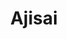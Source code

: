 ---
layout: place
title: "Ajisai"
permalink: /north-carolina/raleigh/ajisai.html
stateAbbr: NC
stateName: North Carolina
cityName: Raleigh
seo:
  name: "Ajisai"
  type: Restaurant
  links: http://www.ajisai3.com/
description: "Modern restaurant featuring a variety of sushi rolls & other Japanese dishes in a moody atmosphere. Ajisai serves delicious sushi in Raleigh, North Carolina. Try fresh Japanese dishes for a great dining experience. Available for takeout, delivery, lunch, and dinner."
place_id: ChIJVdwS3Ir1rIkRG8WjkAkvYN8
photos:
  - name: >-
      places/ChIJVdwS3Ir1rIkRG8WjkAkvYN8/photos/AeeoHcIerAakBMmZXll1lyLopIbFescF6CfoOyJSQEWfJDS0lHEdiDJTVtBrRTmnlYj8DnSUUCgDZxhnj-nhT_xlAFdwBZ135DdcuJbunEgh5fNgchFQfUGpBU5rWoLXgUkZ7Pawjhc4J3_oS8rSqmEUyNpmSR1mKQ86zK285Y61pQLzkfAhS2a_OlLbwIIRG-VGnYmeLLG6opWqSp72QFiF4RFDfx8eVil8Uq6XwJt9_myvGKHJudZb5IOhkuSaV_lXHvyCLBsyh17HEskKl9rxN_jjMipUm1r10PPCAVQNJwvKew
    widthPx: 1702
    heightPx: 1276
    authorAttributions:
      - displayName: Ajisai
        uri: https://maps.google.com/maps/contrib/113026241296837470110
        photoUri: >-
          https://lh3.googleusercontent.com/a/ACg8ocL4A5iJz3wyV5AsA1PyRtLUoYJRLGY3P9hzi4jC6hvejQFbSQ=s100-p-k-no-mo
    flagContentUri: >-
      https://www.google.com/local/imagery/report/?cb_client=maps_api_places.places_api&image_key=!1e10!2sAF1QipN1CSBo93lvV3LzHE6ebV-kJwANYW8NurxVwL-1&hl=en-US
    googleMapsUri: >-
      https://www.google.com/maps/place//data=!3m4!1e2!3m2!1sAF1QipN1CSBo93lvV3LzHE6ebV-kJwANYW8NurxVwL-1!2e10!4m2!3m1!1s0x89acf58adc12dc55:0xdf602f0990a3c51b
  - name: >-
      places/ChIJVdwS3Ir1rIkRG8WjkAkvYN8/photos/AeeoHcLBb6rKI_R_khTYyt4htAPPfa43U9xjLFZLkheOIothuj42esk-TQ0RaII0-MmlgaGraKyo2yX9SGxC_B7vdCns_1iUyMrqLf8TE62T16MdqkdYgtMRa0GW8d17K4_QUKiHiTF9I800IYjWZ56L_2_z3gfmNMt_q4nH6-PebDr_SvczUyUgm1JpApxTQmDIshVPXTCp-VyqEC2yincK1LHBYctzx_E73jvfrW2wmi0n0dNQzMpspPE9r0f97Hn0PiMJNS03trnDx4-vhoolbELgI9GSFWK0m9VeNh7LHiReDg
    widthPx: 2669
    heightPx: 2002
    authorAttributions:
      - displayName: Ajisai
        uri: https://maps.google.com/maps/contrib/113026241296837470110
        photoUri: >-
          https://lh3.googleusercontent.com/a/ACg8ocL4A5iJz3wyV5AsA1PyRtLUoYJRLGY3P9hzi4jC6hvejQFbSQ=s100-p-k-no-mo
    flagContentUri: >-
      https://www.google.com/local/imagery/report/?cb_client=maps_api_places.places_api&image_key=!1e10!2sAF1QipNEsQ14teJy-PFi8LOgEWpWD9ZSJCjUHLp6op9G&hl=en-US
    googleMapsUri: >-
      https://www.google.com/maps/place//data=!3m4!1e2!3m2!1sAF1QipNEsQ14teJy-PFi8LOgEWpWD9ZSJCjUHLp6op9G!2e10!4m2!3m1!1s0x89acf58adc12dc55:0xdf602f0990a3c51b
  - name: >-
      places/ChIJVdwS3Ir1rIkRG8WjkAkvYN8/photos/AeeoHcLuPaCuWrWFAK1L49AK3wJEbZGkZ6dIbtSZjA9PILqnptz3PFgpxJsqKRKWJL3x_RibY8eNlttohkvdvgVatQ1TVoP5QZBpUOo5Te8l1ET_ME7LuZnimbOklRaUaGYzCcUGa0q7lYnTj3qSs_JJKdpUY_WNA-bc262vcM3rfQpYuWi1w1pxxJ2UYEJmjzkA04_8vqjlud3Yl00_VWTdk0RgKu9dVIopOuvjmvsYVBqmvIUCSkaItjwWcV15ETnBGKLCW7SH2C2pOGZGpjHqy0Zg8Dg61RMMP2-Fd2fHKB_NSg
    widthPx: 4032
    heightPx: 3024
    authorAttributions:
      - displayName: Ajisai
        uri: https://maps.google.com/maps/contrib/113026241296837470110
        photoUri: >-
          https://lh3.googleusercontent.com/a/ACg8ocL4A5iJz3wyV5AsA1PyRtLUoYJRLGY3P9hzi4jC6hvejQFbSQ=s100-p-k-no-mo
    flagContentUri: >-
      https://www.google.com/local/imagery/report/?cb_client=maps_api_places.places_api&image_key=!1e10!2sAF1QipPcdx0W8D-bCNstcQIh7YfV2tpebBY3LHArGtgW&hl=en-US
    googleMapsUri: >-
      https://www.google.com/maps/place//data=!3m4!1e2!3m2!1sAF1QipPcdx0W8D-bCNstcQIh7YfV2tpebBY3LHArGtgW!2e10!4m2!3m1!1s0x89acf58adc12dc55:0xdf602f0990a3c51b
  - name: >-
      places/ChIJVdwS3Ir1rIkRG8WjkAkvYN8/photos/AeeoHcJyjFjGmhsOtEEF05MWpUq3Akx9Psp18DlWem1D_7ON7t9uWzO1Z62iRKfDejJFMW_MeGOZjnClRgKSpm-E5RM1H-Y3Rvbmy3Gh5NrY76gaRCOOE0Fr8c36rGDYi1rJgqD-N8eY79Zv5BT7MIK2pMyKkj8a1HG14pWBqGGpF-q8r6uiS892cIJKpA3JNszZw0ciU4OLahnLsmfUhZOINdpPp4Des1PPAqtvcS5hGfXaip1MPPnT4zkbl64F5ydle-NP_eKKo1RsmrLbIt0tX4RVWBVlYgAtMSNduacno_oSQA
    widthPx: 4032
    heightPx: 3024
    authorAttributions:
      - displayName: Ajisai
        uri: https://maps.google.com/maps/contrib/113026241296837470110
        photoUri: >-
          https://lh3.googleusercontent.com/a/ACg8ocL4A5iJz3wyV5AsA1PyRtLUoYJRLGY3P9hzi4jC6hvejQFbSQ=s100-p-k-no-mo
    flagContentUri: >-
      https://www.google.com/local/imagery/report/?cb_client=maps_api_places.places_api&image_key=!1e10!2sAF1QipPWNv_FGIKhyOIe-n9Zf6gRBVWD-G7okz87eqtT&hl=en-US
    googleMapsUri: >-
      https://www.google.com/maps/place//data=!3m4!1e2!3m2!1sAF1QipPWNv_FGIKhyOIe-n9Zf6gRBVWD-G7okz87eqtT!2e10!4m2!3m1!1s0x89acf58adc12dc55:0xdf602f0990a3c51b
  - name: >-
      places/ChIJVdwS3Ir1rIkRG8WjkAkvYN8/photos/AeeoHcJpDLoMVR-Nu0Onh-mu_S9EvIsJQ8cpYN3woTVHicTu7cozvwQUW_JqS_0zACcnK9ml1jf-t5keeqqaiDHa-I1ZCyjD_H4kmJWidfDLDiXkTKdXpyTN7CqQXPH9S9GDETmXDMcSgRm499Xk1T0s7Oxg-DjQzmqGmIuGTReuk_M-mcNPI0dKZmsDWcxXDMRwHWJiUcJ7zEb1oNpbHvVyYgHDE73IIfutFLF1kmrAcsElaRIhpvJVgS31ji-K0VotCwXfYtqzf0I4q4BvVD5EvwAfqJ1KkQduvUIoh6CJB8NvOQ
    widthPx: 4032
    heightPx: 3024
    authorAttributions:
      - displayName: Ajisai
        uri: https://maps.google.com/maps/contrib/113026241296837470110
        photoUri: >-
          https://lh3.googleusercontent.com/a/ACg8ocL4A5iJz3wyV5AsA1PyRtLUoYJRLGY3P9hzi4jC6hvejQFbSQ=s100-p-k-no-mo
    flagContentUri: >-
      https://www.google.com/local/imagery/report/?cb_client=maps_api_places.places_api&image_key=!1e10!2sAF1QipPSi1BtInMDaQRlI50F2rSqTSfhoYWBZXRkNs2x&hl=en-US
    googleMapsUri: >-
      https://www.google.com/maps/place//data=!3m4!1e2!3m2!1sAF1QipPSi1BtInMDaQRlI50F2rSqTSfhoYWBZXRkNs2x!2e10!4m2!3m1!1s0x89acf58adc12dc55:0xdf602f0990a3c51b
  - name: >-
      places/ChIJVdwS3Ir1rIkRG8WjkAkvYN8/photos/AeeoHcLZZD44qOriTOv2zFTzFHwAWMtUJcAdSXrJx3eWolY2BbCtRP_2oh81IjKCoe9kh9tlPVK3qeHI_xhDubhWeMLUmSSr1bXfSnUsRwXCcXDQTFdUevOTZEMgTF7-IvEZqooOOGS3LMXQNV_HH3Tdh0jYgWwZPVJ0Zn1qnDaMltkfPV9XNPUfPifMmQD7ADsUK_P0MZ_RVZ0cxeLW-S5g5j_fzKQhcd2obmJpfJOZnVcBq2qVZjZCLwT_ZmwIom9fYntw1mP1yrsQAcb7Zl9ABSsiTofJyOS97SLKNT5ow2BA4Q
    widthPx: 4800
    heightPx: 3600
    authorAttributions:
      - displayName: Ajisai
        uri: https://maps.google.com/maps/contrib/113026241296837470110
        photoUri: >-
          https://lh3.googleusercontent.com/a/ACg8ocL4A5iJz3wyV5AsA1PyRtLUoYJRLGY3P9hzi4jC6hvejQFbSQ=s100-p-k-no-mo
    flagContentUri: >-
      https://www.google.com/local/imagery/report/?cb_client=maps_api_places.places_api&image_key=!1e10!2sAF1QipNYatE_dS1PBvmdOFDJeQjqXAvZmle61MktGgjA&hl=en-US
    googleMapsUri: >-
      https://www.google.com/maps/place//data=!3m4!1e2!3m2!1sAF1QipNYatE_dS1PBvmdOFDJeQjqXAvZmle61MktGgjA!2e10!4m2!3m1!1s0x89acf58adc12dc55:0xdf602f0990a3c51b
  - name: >-
      places/ChIJVdwS3Ir1rIkRG8WjkAkvYN8/photos/AeeoHcK9gNZe5qQ2Li1SM6_ktqUgg90OiL6QDfiPOGRZ_8blaGhi_2F_vHfsmfTzg-A_yURDR6ubO7enE5Kf-j6sGwJYDm0QRDr6W3XOXTfaOYHBOrHAsRAd4CJTcaycXTNNJ7ZYEqbpqbpN1f6Oe_HgEX1zH3Js1p4nNTK4z1JrLmhweYcrH7ZUaj2Wqkm45M-jXyFcrR4SD6Ov6odbBJKV5Mp9tnW-oXXi-ZCWmawzpGJiPITTTzTh4D9IatdR1rLunBE1nkqEWbMNpxJr96y06GMJFd131wrtSs0ldIvLOr0EPw
    widthPx: 1702
    heightPx: 1276
    authorAttributions:
      - displayName: Ajisai
        uri: https://maps.google.com/maps/contrib/113026241296837470110
        photoUri: >-
          https://lh3.googleusercontent.com/a/ACg8ocL4A5iJz3wyV5AsA1PyRtLUoYJRLGY3P9hzi4jC6hvejQFbSQ=s100-p-k-no-mo
    flagContentUri: >-
      https://www.google.com/local/imagery/report/?cb_client=maps_api_places.places_api&image_key=!1e10!2sAF1QipO_EuG4oXG_204f_kQcj_MVSMEgx62RfIwvWRms&hl=en-US
    googleMapsUri: >-
      https://www.google.com/maps/place//data=!3m4!1e2!3m2!1sAF1QipO_EuG4oXG_204f_kQcj_MVSMEgx62RfIwvWRms!2e10!4m2!3m1!1s0x89acf58adc12dc55:0xdf602f0990a3c51b
  - name: >-
      places/ChIJVdwS3Ir1rIkRG8WjkAkvYN8/photos/AeeoHcL03L2nghOhYH--iSP3VJ_3zJDlvZ6pKjyaG3XFOTpwf0b0TgqVewhBhmEFUXUhe1RcyuLQr-bQPGFf2Qe1OwBQu2ts0djaJJC25xSdO4eDO6bpgrkoe_tBh_kQBMOTQlFdc4jr2rbfugoBvSaOD0j2CcGRoLNOFlPeUcqKkXXBPjwEO-ZfE7zVGkFZg8LgHjLQQO1LjbWOL-VqXXlyyE8Y0mj2JbfECpcsP3BLeWvKziDG5pRvvfLQFJ4xUpnuu4KKu63SJWmIwqwMJLmhqIJL85zu7-yXjroxyF5K8_MyWurT9qKOzvgkhks2htdkY9kKqEJvS0moC77N8ke_94KdHj-zqKSPm0fbQXoq95V2bPZaurtEmwXycy0tsLfyRSUIXjCyvoD0HUS9uYgnfs5iKSFnaX9mJYJgNChq2KPQ6Q
    widthPx: 4032
    heightPx: 3024
    authorAttributions:
      - displayName: Buta-san
        uri: https://maps.google.com/maps/contrib/115659077298733412089
        photoUri: >-
          https://lh3.googleusercontent.com/a-/ALV-UjVqdqKIIaxDJJoJqehhHcpI69P4vq8agdzegh_DriA3ZRdWHM4=s100-p-k-no-mo
    flagContentUri: >-
      https://www.google.com/local/imagery/report/?cb_client=maps_api_places.places_api&image_key=!1e10!2sCIHM0ogKEICAgIDr8-SuNQ&hl=en-US
    googleMapsUri: >-
      https://www.google.com/maps/place//data=!3m4!1e2!3m2!1sCIHM0ogKEICAgIDr8-SuNQ!2e10!4m2!3m1!1s0x89acf58adc12dc55:0xdf602f0990a3c51b
  - name: >-
      places/ChIJVdwS3Ir1rIkRG8WjkAkvYN8/photos/AeeoHcIhUH7vay6estPt2H8I_SCHwq9OfwbViQ7BBcR0x5TZlffrtozGFi5cEhuDBED0zQuDY_P-8gO6rB0SGkoGxXwN3UX49AhpkwIcq-dovoCOKX7_lv_EaYT1K_BfcjrI6SmC3TJ1CILvmFHSGlUeqyDkEhXRieuQ3-aJANNMnY_iCjwM859gveojuAWhkBt-IGfeGXXK0OrYze67JWiRSmxFtsnNkRbbZ90rv7e-oQzYl7j1QppbrIUlXuDLiAotCrlWiEowRXHOtUyv9u16PseIir22apBd8KKjXIjGci1-EQ
    widthPx: 4032
    heightPx: 3024
    authorAttributions:
      - displayName: Ajisai
        uri: https://maps.google.com/maps/contrib/113026241296837470110
        photoUri: >-
          https://lh3.googleusercontent.com/a/ACg8ocL4A5iJz3wyV5AsA1PyRtLUoYJRLGY3P9hzi4jC6hvejQFbSQ=s100-p-k-no-mo
    flagContentUri: >-
      https://www.google.com/local/imagery/report/?cb_client=maps_api_places.places_api&image_key=!1e10!2sAF1QipM3LRvFvaTObEbMPalEAGurLjlnfXBo6jqHoNLM&hl=en-US
    googleMapsUri: >-
      https://www.google.com/maps/place//data=!3m4!1e2!3m2!1sAF1QipM3LRvFvaTObEbMPalEAGurLjlnfXBo6jqHoNLM!2e10!4m2!3m1!1s0x89acf58adc12dc55:0xdf602f0990a3c51b
  - name: >-
      places/ChIJVdwS3Ir1rIkRG8WjkAkvYN8/photos/AeeoHcIlIF3KjKDiuAIcorg5TsKgElxzl4TO_UVdP2deO6yaGlCn4iyyLGmtQTRp-N72-djSuvel1Rn42M5dCjbRhud0ClZ0rASsLH1fXe9bFe51fKmXUl6Le_79KVBOa-o0RyZqB8MwHZI3WEbwDVA3_nOvW9H0yuNncg41gDXZkgwd94r9SBhEN6Sd2jx5aydEy0AEFNL8TxFCeFclo2_x9l9RtlVr3EksotDijz_q8grYSPxRRVE7yJycpBuFhDgkPKHKIbkSxu9HdlRnw2VZcAAgjH2soHcOdM8gFsKt8OTiNQ
    widthPx: 4032
    heightPx: 3024
    authorAttributions:
      - displayName: Ajisai
        uri: https://maps.google.com/maps/contrib/113026241296837470110
        photoUri: >-
          https://lh3.googleusercontent.com/a/ACg8ocL4A5iJz3wyV5AsA1PyRtLUoYJRLGY3P9hzi4jC6hvejQFbSQ=s100-p-k-no-mo
    flagContentUri: >-
      https://www.google.com/local/imagery/report/?cb_client=maps_api_places.places_api&image_key=!1e10!2sAF1QipM6hunkffTiEoJyE9FO6aygUXMSEO7ObAfpvshY&hl=en-US
    googleMapsUri: >-
      https://www.google.com/maps/place//data=!3m4!1e2!3m2!1sAF1QipM6hunkffTiEoJyE9FO6aygUXMSEO7ObAfpvshY!2e10!4m2!3m1!1s0x89acf58adc12dc55:0xdf602f0990a3c51b
address: 427 Woodburn Rd, Raleigh, NC 27605, USA
street: 427 Woodburn Rd
city: Raleigh
state: NC
zip: '27605'
country: USA
neighborhood: null
latitude: '35.790113'
longitude: '-78.659672'
accessibility_options:
  wheelchairAccessibleParking: true
  wheelchairAccessibleEntrance: true
  wheelchairAccessibleRestroom: true
  wheelchairAccessibleSeating: true
business_status: OPERATIONAL
name: Ajisai
google_maps_links:
  directionsUri: >-
    https://www.google.com/maps/dir//''/data=!4m7!4m6!1m1!4e2!1m2!1m1!1s0x89acf58adc12dc55:0xdf602f0990a3c51b!3e0
  placeUri: https://maps.google.com/?cid=16095916786350015771
  writeAReviewUri: >-
    https://www.google.com/maps/place//data=!4m3!3m2!1s0x89acf58adc12dc55:0xdf602f0990a3c51b!12e1
  reviewsUri: >-
    https://www.google.com/maps/place//data=!4m4!3m3!1s0x89acf58adc12dc55:0xdf602f0990a3c51b!9m1!1b1
  photosUri: >-
    https://www.google.com/maps/place//data=!4m3!3m2!1s0x89acf58adc12dc55:0xdf602f0990a3c51b!10e5
primary_type: Japanese Restaurant
opening_hours:
  regular: null
  current: null
secondary_opening_hours:
  regular:
    weekdayDescriptions: null
    type: null
  current:
    weekdayDescriptions: null
    type: null
phone: (919) 831-9907
price_level: PRICE_LEVEL_MODERATE
price_range: $20 &ndash; $30
rating: '4.4'
rating_count: 0
website: http://www.ajisai3.com/
reviews:
  - name: >-
      places/ChIJVdwS3Ir1rIkRG8WjkAkvYN8/reviews/ChdDSUhNMG9nS0VJQ0FnTURRenRhcWdnRRAB
    relativePublishTimeDescription: a month ago
    rating: 5
    text:
      text: >-
        I love this spot! Best sushi I ever had in my whole life. I'm 40. I love
        sushi. This place nails it in every way. The quality of the sushi,
        excellent. The atmosphere is cute, hip, modern, peaceful, fun...all at
        the same time. The prices are fair for the quality and experience. They
        had my favorite plum wine that wasn't on the menu. The presentation,
        perfect. The staff, professional and I would even say that they seem
        more classically trained in fine dining etiquette type service than your
        basic casual restaurant staff generally. Very nice. The waiter we had
        let us know he would come back to take our order once we closed the menu
        so there would be no pressure.

        It wasn't too busy but it wasn't empty. On a Sunday evening at dinner
        time. I was really pleased with the big selection. I was impressed with
        everything about it. We will be back, several times a year. This is my
        new spot and recommendation place for the best sushi ever.
      languageCode: en
    originalText:
      text: >-
        I love this spot! Best sushi I ever had in my whole life. I'm 40. I love
        sushi. This place nails it in every way. The quality of the sushi,
        excellent. The atmosphere is cute, hip, modern, peaceful, fun...all at
        the same time. The prices are fair for the quality and experience. They
        had my favorite plum wine that wasn't on the menu. The presentation,
        perfect. The staff, professional and I would even say that they seem
        more classically trained in fine dining etiquette type service than your
        basic casual restaurant staff generally. Very nice. The waiter we had
        let us know he would come back to take our order once we closed the menu
        so there would be no pressure.

        It wasn't too busy but it wasn't empty. On a Sunday evening at dinner
        time. I was really pleased with the big selection. I was impressed with
        everything about it. We will be back, several times a year. This is my
        new spot and recommendation place for the best sushi ever.
      languageCode: en
    authorAttribution:
      displayName: Melissa S
      uri: https://www.google.com/maps/contrib/102014703100139816663/reviews
      photoUri: >-
        https://lh3.googleusercontent.com/a/ACg8ocJIxT1k8ukM30w_YvafAD-KbRHeymIgiJL6idCPOYxKNpsCNA=s128-c0x00000000-cc-rp-mo-ba3
    publishTime: '2025-03-11T03:36:09.997909Z'
    flagContentUri: >-
      https://www.google.com/local/review/rap/report?postId=ChdDSUhNMG9nS0VJQ0FnTURRenRhcWdnRRAB&d=17924085&t=1
    googleMapsUri: >-
      https://www.google.com/maps/reviews/data=!4m6!14m5!1m4!2m3!1sChdDSUhNMG9nS0VJQ0FnTURRenRhcWdnRRAB!2m1!1s0x89acf58adc12dc55:0xdf602f0990a3c51b
  - name: >-
      places/ChIJVdwS3Ir1rIkRG8WjkAkvYN8/reviews/ChZDSUhNMG9nS0VJQ0FnSURmdjhLUGJREAE
    relativePublishTimeDescription: 3 months ago
    rating: 5
    text:
      text: >-
        Came in on a snowy night and it was fantastic.  Felt awful I have worked
        in the shopping center for over a year and had not tried it. Partner
        loved the Pad Thai, said they would need a box when it arrived and ended
        up polishing it off.  The Garlic White Fish was light, full of flavor,
        and had lovely texture balance.  The tuna "wontons" were amazingly
        creative.  The quality on everything was top notch and Kate was
        delightful.
      languageCode: en
    originalText:
      text: >-
        Came in on a snowy night and it was fantastic.  Felt awful I have worked
        in the shopping center for over a year and had not tried it. Partner
        loved the Pad Thai, said they would need a box when it arrived and ended
        up polishing it off.  The Garlic White Fish was light, full of flavor,
        and had lovely texture balance.  The tuna "wontons" were amazingly
        creative.  The quality on everything was top notch and Kate was
        delightful.
      languageCode: en
    authorAttribution:
      displayName: Michael Hill
      uri: https://www.google.com/maps/contrib/114424872271990756791/reviews
      photoUri: >-
        https://lh3.googleusercontent.com/a-/ALV-UjVaxdkddTAYAkgJDpM9xCNYe1ZcXpYIIjMB9du0fXL-_9cdPIMJ=s128-c0x00000000-cc-rp-mo-ba3
    publishTime: '2025-01-11T13:05:41.835370Z'
    flagContentUri: >-
      https://www.google.com/local/review/rap/report?postId=ChZDSUhNMG9nS0VJQ0FnSURmdjhLUGJREAE&d=17924085&t=1
    googleMapsUri: >-
      https://www.google.com/maps/reviews/data=!4m6!14m5!1m4!2m3!1sChZDSUhNMG9nS0VJQ0FnSURmdjhLUGJREAE!2m1!1s0x89acf58adc12dc55:0xdf602f0990a3c51b
  - name: >-
      places/ChIJVdwS3Ir1rIkRG8WjkAkvYN8/reviews/ChdDSUhNMG9nS0VJQ0FnSUNQeFliYXFRRRAB
    relativePublishTimeDescription: 4 months ago
    rating: 3
    text:
      text: >-
        Mix feelings about this place, I must admit is the restaurant I have
        visited the most in Tampa in a whooping 16 times in 2 months.


        Food is always fresh, well presented and the kitchen moves fast!


        Although my latest experiences lacked service, professionalism and
        cleanliness.


        Servers out of control, messing up the orders, bringing things out of
        order meaning appetizers at the end!


        We need it refills and never got them. Our plates accumulated and when
        we asked the server to removed them she stated she wasn’t being paid to
        do that…


        Terrible last experience will potentially prevent me from visiting in a
        long time, that if I even return!


        Pictures from the last 3 visits. Consistency in food was great and last
        3 pictures will show how the was being left and I will conserve the rest
        as I find them distasteful.
      languageCode: en
    originalText:
      text: >-
        Mix feelings about this place, I must admit is the restaurant I have
        visited the most in Tampa in a whooping 16 times in 2 months.


        Food is always fresh, well presented and the kitchen moves fast!


        Although my latest experiences lacked service, professionalism and
        cleanliness.


        Servers out of control, messing up the orders, bringing things out of
        order meaning appetizers at the end!


        We need it refills and never got them. Our plates accumulated and when
        we asked the server to removed them she stated she wasn’t being paid to
        do that…


        Terrible last experience will potentially prevent me from visiting in a
        long time, that if I even return!


        Pictures from the last 3 visits. Consistency in food was great and last
        3 pictures will show how the was being left and I will conserve the rest
        as I find them distasteful.
      languageCode: en
    authorAttribution:
      displayName: Christopher Alvarez
      uri: https://www.google.com/maps/contrib/117367793514232044130/reviews
      photoUri: >-
        https://lh3.googleusercontent.com/a-/ALV-UjXHm5O69o-YC3ZX7mVcXWPEAMM7rJMh9-YoPcPL4WknfszqY3w=s128-c0x00000000-cc-rp-mo-ba3
    publishTime: '2024-11-26T08:47:52.868448Z'
    flagContentUri: >-
      https://www.google.com/local/review/rap/report?postId=ChdDSUhNMG9nS0VJQ0FnSUNQeFliYXFRRRAB&d=17924085&t=1
    googleMapsUri: >-
      https://www.google.com/maps/reviews/data=!4m6!14m5!1m4!2m3!1sChdDSUhNMG9nS0VJQ0FnSUNQeFliYXFRRRAB!2m1!1s0x89acf58adc12dc55:0xdf602f0990a3c51b
  - name: >-
      places/ChIJVdwS3Ir1rIkRG8WjkAkvYN8/reviews/ChZDSUhNMG9nS0VJQ0FnSURmcHNDdEVBEAE
    relativePublishTimeDescription: 3 months ago
    rating: 4
    text:
      text: >-
        A wonderful experience and would have been a full five star, but it was
        my food choice that made it 4 star. Tempura shrimp had way too much
        breading. Fantastic service and atmosphere. I will definitely come back
        and try another dish.
      languageCode: en
    originalText:
      text: >-
        A wonderful experience and would have been a full five star, but it was
        my food choice that made it 4 star. Tempura shrimp had way too much
        breading. Fantastic service and atmosphere. I will definitely come back
        and try another dish.
      languageCode: en
    authorAttribution:
      displayName: Tammera Lindsay
      uri: https://www.google.com/maps/contrib/107073141291964604049/reviews
      photoUri: >-
        https://lh3.googleusercontent.com/a-/ALV-UjUVKgtzMib3QZHztXHjCcnE13YreERBgdymTBAE55k6A8XngDYHqw=s128-c0x00000000-cc-rp-mo-ba5
    publishTime: '2025-01-06T02:25:33.884092Z'
    flagContentUri: >-
      https://www.google.com/local/review/rap/report?postId=ChZDSUhNMG9nS0VJQ0FnSURmcHNDdEVBEAE&d=17924085&t=1
    googleMapsUri: >-
      https://www.google.com/maps/reviews/data=!4m6!14m5!1m4!2m3!1sChZDSUhNMG9nS0VJQ0FnSURmcHNDdEVBEAE!2m1!1s0x89acf58adc12dc55:0xdf602f0990a3c51b
  - name: >-
      places/ChIJVdwS3Ir1rIkRG8WjkAkvYN8/reviews/ChZDSUhNMG9nS0VJQ0FnSUN2Ni1xMWRREAE
    relativePublishTimeDescription: 4 months ago
    rating: 5
    text:
      text: >-
        The garlic white tuna and the pink lady were the star of the show
        today!  The white tuna had a crust that was flavorful and packed a kick
        at the end. The pink lady specialty roll was a different experience in
        black rice, tuna, and avocado. I wish we had tried more specialty rolls
        because the Godzilla and Volcano really caught my eye. We ended up with
        the bento lunches with shrimp tempura and 3 regular rolls as a bigger
        bang for our buck. Those were pretty standard and maintained the
        expected quality. I can't wait to go back for the scallop app and more
        specialty rolls. Parking was absolutely atrocious but it seemed par for
        the course in this area.
      languageCode: en
    originalText:
      text: >-
        The garlic white tuna and the pink lady were the star of the show
        today!  The white tuna had a crust that was flavorful and packed a kick
        at the end. The pink lady specialty roll was a different experience in
        black rice, tuna, and avocado. I wish we had tried more specialty rolls
        because the Godzilla and Volcano really caught my eye. We ended up with
        the bento lunches with shrimp tempura and 3 regular rolls as a bigger
        bang for our buck. Those were pretty standard and maintained the
        expected quality. I can't wait to go back for the scallop app and more
        specialty rolls. Parking was absolutely atrocious but it seemed par for
        the course in this area.
      languageCode: en
    authorAttribution:
      displayName: Keri Banegas
      uri: https://www.google.com/maps/contrib/116774628377006763291/reviews
      photoUri: >-
        https://lh3.googleusercontent.com/a-/ALV-UjX77pub_JxMhDsQKHAY9olUqM_XdjcDjaCTIXkiKrNIFVO-HqU=s128-c0x00000000-cc-rp-mo-ba4
    publishTime: '2024-12-14T21:30:05.751781Z'
    flagContentUri: >-
      https://www.google.com/local/review/rap/report?postId=ChZDSUhNMG9nS0VJQ0FnSUN2Ni1xMWRREAE&d=17924085&t=1
    googleMapsUri: >-
      https://www.google.com/maps/reviews/data=!4m6!14m5!1m4!2m3!1sChZDSUhNMG9nS0VJQ0FnSUN2Ni1xMWRREAE!2m1!1s0x89acf58adc12dc55:0xdf602f0990a3c51b
parking_options:
  freeParkingLot: true
  freeStreetParking: true
  valetParking: false
payment_options:
  acceptsCreditCards: true
  acceptsDebitCards: true
  acceptsCashOnly: false
  acceptsNfc: true
allow_dogs: null
curbside_pickup: true
delivery: true
dine_in: true
good_for_children: false
good_for_groups: true
good_for_sports: false
live_music: false
menu_for_children: false
outdoor_seating: true
reservable: true
restroom: true
serves_beer: true
serves_breakfast: false
serves_brunch: null
serves_cocktails: true
serves_coffee: null
serves_dinner: true
serves_dessert: true
serves_lunch: true
serves_vegetarian_food: true
serves_wine: true
takeout: true
update_category: essentials
summary: >-
  Modern restaurant featuring a variety of sushi rolls & other Japanese dishes
  in a moody atmosphere.

---